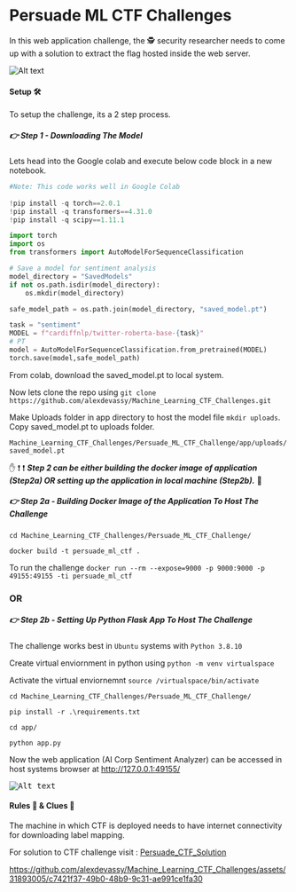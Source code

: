 # Persuade ML CTF Challenges

In this web application challenge, the :detective: security researcher needs to come up with a solution to extract the flag hosted inside the web server. 

![Alt text](Images/Banner.PNG?raw=true "Banner")

#### Setup :hammer_and_wrench:

To setup the challenge, its a 2 step process. 

##### :point_right: Step 1 - Downloading The Model

Lets head into the Google colab and execute below code block in a new notebook.

```python
#Note: This code works well in Google Colab
  
!pip install -q torch==2.0.1
!pip install -q transformers==4.31.0
!pip install -q scipy==1.11.1

import torch
import os
from transformers import AutoModelForSequenceClassification

# Save a model for sentiment analysis
model_directory = "SavedModels"
if not os.path.isdir(model_directory):
    os.mkdir(model_directory)

safe_model_path = os.path.join(model_directory, "saved_model.pt")

task = "sentiment"
MODEL = f"cardiffnlp/twitter-roberta-base-{task}"
# PT
model = AutoModelForSequenceClassification.from_pretrained(MODEL)
torch.save(model,safe_model_path)
```
From colab, download the saved_model.pt to local system.

Now lets clone the repo using `git clone https://github.com/alexdevassy/Machine_Learning_CTF_Challenges.git`

Make Uploads folder in app directory to host the model file `mkdir uploads`. Copy saved_model.pt to uploads folder. 

`Machine_Learning_CTF_Challenges/Persuade_ML_CTF_Challenge/app/uploads/saved_model.pt`

:hand: :exclamation: :exclamation: ***Step 2 can be either building the docker image of application (Step2a) OR setting up the application in local machine (Step2b).*** :no_entry_sign:

##### :point_right: Step 2a - Building Docker Image of the Application To Host The Challenge

`cd Machine_Learning_CTF_Challenges/Persuade_ML_CTF_Challenge/`

`docker build -t persuade_ml_ctf .`

To run the challenge `docker run --rm --expose=9000 -p 9000:9000 -p 49155:49155 -ti persuade_ml_ctf`

### OR

##### :point_right: Step 2b - Setting Up Python Flask App To Host The Challenge

The challenge works best in `Ubuntu` systems with `Python 3.8.10`

Create virtual enviornment in python using `python -m venv virtualspace`

Activate the virtual enviornemnt `source /virtualspace/bin/activate`

`cd Machine_Learning_CTF_Challenges/Persuade_ML_CTF_Challenge/`

`pip install -r .\requirements.txt`

`cd app/`

`python app.py`

Now the web application (AI Corp Sentiment Analyzer) can be accessed in host systems browser at http://127.0.0.1:49155/

<kbd>![Alt text](Images/Web_App.PNG?raw=true "Web_app")</kbd>

#### Rules :triangular_ruler: & Clues :monocle_face:
The machine in which CTF is deployed needs to have internet connectivity for downloading label mapping. 

For solution to CTF challenge visit : [Persuade_CTF_Solution](Solution/)

https://github.com/alexdevassy/Machine_Learning_CTF_Challenges/assets/31893005/c7421f37-49b0-48b9-9c31-ae991ce1fa30
